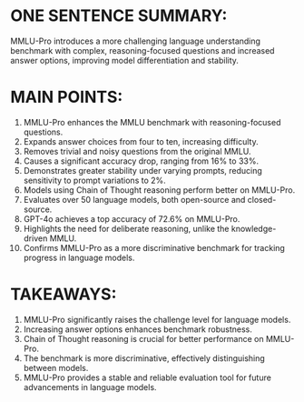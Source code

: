 # ONE SENTENCE SUMMARY:
MMLU-Pro introduces a more challenging language understanding benchmark with complex, reasoning-focused questions and increased answer options, improving model differentiation and stability.

# MAIN POINTS:
1. MMLU-Pro enhances the MMLU benchmark with reasoning-focused questions.
2. Expands answer choices from four to ten, increasing difficulty.
3. Removes trivial and noisy questions from the original MMLU.
4. Causes a significant accuracy drop, ranging from 16% to 33%.
5. Demonstrates greater stability under varying prompts, reducing sensitivity to prompt variations to 2%.
6. Models using Chain of Thought reasoning perform better on MMLU-Pro.
7. Evaluates over 50 language models, both open-source and closed-source.
8. GPT-4o achieves a top accuracy of 72.6% on MMLU-Pro.
9. Highlights the need for deliberate reasoning, unlike the knowledge-driven MMLU.
10. Confirms MMLU-Pro as a more discriminative benchmark for tracking progress in language models.

# TAKEAWAYS:
1. MMLU-Pro significantly raises the challenge level for language models.
2. Increasing answer options enhances benchmark robustness.
3. Chain of Thought reasoning is crucial for better performance on MMLU-Pro.
4. The benchmark is more discriminative, effectively distinguishing between models.
5. MMLU-Pro provides a stable and reliable evaluation tool for future advancements in language models.
